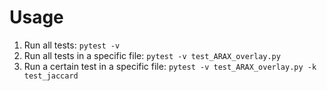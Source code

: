 # Usage

1. Run all tests: `pytest -v`
1. Run all tests in a specific file: `pytest -v test_ARAX_overlay.py`
1. Run a certain test in a specific file: `pytest -v test_ARAX_overlay.py -k test_jaccard`